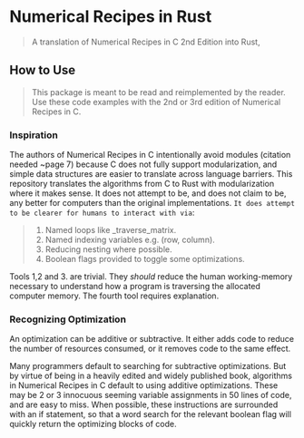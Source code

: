 # Numerical Recipes in Rust

> A translation of Numerical Recipes in C 2nd Edition into Rust,

## How to Use

> This package is meant to be read and reimplemented by the reader.
> Use these code examples with the 2nd or 3rd edition of Numerical Recipes in C.

### Inspiration

The authors of Numerical Recipes in C intentionally avoid modules (citation needed ~page 7) because C does not fully support modularization, and simple data structures are easier to translate across language barriers. This repository translates the algorithms from C to Rust with modularization where it makes sense. It does not attempt to be, and does not claim to be, any better for computers than the original implementations. `It does attempt to be clearer for humans to interact with via`:

> 1. Named loops like \_traverse_matrix.
> 2. Named indexing variables e.g. (row, column).
> 3. Reducing nesting where possible.
> 4. Boolean flags provided to toggle some optimizations.

Tools 1,2 and 3. are trivial. They _should_ reduce the human working-memory necessary to understand how a program is traversing the allocated computer memory. The fourth tool requires explanation.

### Recognizing Optimization

An optimization can be additive or subtractive. It either adds code to reduce the number of resources consumed, or it removes code to the same effect.

Many programmers default to searching for subtractive optimizations. But by virtue of being in a heavily edited and widely published book, algorithms in Numerical Recipes in C default to using additive optimizations. These may be 2 or 3 innocuous seeming variable assignments in 50 lines of code, and are easy to miss. When possible, these instructions are surrounded with an if statement, so that a word search for the relevant boolean flag will quickly return the optimizing blocks of code.
